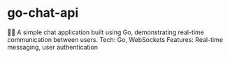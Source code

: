 # go-chat-api
💬🚀 A simple chat application built using Go, demonstrating real-time communication between users.
Tech: Go, WebSockets
Features: Real-time messaging, user authentication
